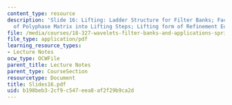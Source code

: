 ```yaml
---
content_type: resource
description: 'Slide 16: Lifting: Ladder Structure for Filter Banks; Factorization
  of Polyphase Matrix into Lifting Steps; Lifting form of Refinement Equation.'
file: /media/courses/18-327-wavelets-filter-banks-and-applications-spring-2003/b198beb32cf9c547eea8af2f29b9ca2d_Slides16.pdf
file_type: application/pdf
learning_resource_types:
- Lecture Notes
ocw_type: OCWFile
parent_title: Lecture Notes
parent_type: CourseSection
resourcetype: Document
title: Slides16.pdf
uid: b198beb3-2cf9-c547-eea8-af2f29b9ca2d
---
```


